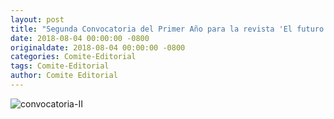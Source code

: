 ```yaml
---
layout: post
title: "Segunda Convocatoria del Primer Año para la revista 'El futuro del ayer, hoy'"
date: 2018-08-04 00:00:00 -0800
originaldate: 2018-08-04 00:00:00 -0800
categories: Comite-Editorial
tags: Comite-Editorial
author: Comite Editorial
---
```


<img src="{{site.baseurl | prepend: site.url}}/assets/Convocatoria II.jpeg" alt="convocatoria-II" />